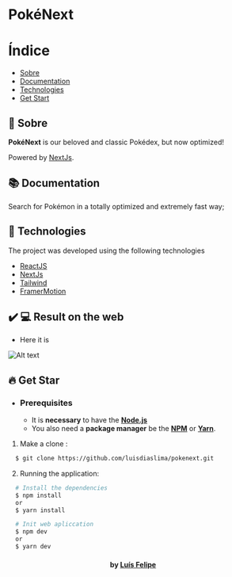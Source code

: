 # PokéNext

# Índice

- [Sobre](#sobre)
- [Documentation](#documentation)
- [Technologies](#technologies)
- [Get Start](#get-start)

<a id="sobre"></a>

## :bookmark: Sobre

<strong>PokéNext</strong> is our beloved and classic Pokédex, but now optimized!

Powered by [NextJs](https://nextjs.org/).

<a id="documentation"></a>

## :books: Documentation

Search for Pokémon in a totally optimized and extremely fast way;

<a id="technologies"></a>

## :rocket: Technologies

The project was developed using the following technologies

- [ReactJS](https://reactjs.org/)
- [NextJs](https://nextjs.org/)
- [Tailwind](https://tailwindcss.com/)
- [FramerMotion](https://www.framer.com/motion/)


## :heavy_check_mark: :computer: Result on the web

- Here it is

![Alt text](/pokedex.gif)

<a id="get-start"></a>

## :fire: Get Star

- ### **Prerequisites**

  - It is **necessary** to have the **[Node.js](https://nodejs.org/en/)**
  - You also need a **package manager** be the **[NPM](https://www.npmjs.com/)** or **[Yarn](https://yarnpkg.com/)**.

1. Make a clone :

```sh
  $ git clone https://github.com/luisdiaslima/pokenext.git
```

2. Running the application:

```sh
  # Install the dependencies
  $ npm install
  or 
  $ yarn install

  # Init web apliccation
  $ npm dev
  or 
  $ yarn dev
```

<h4 align="center">
     by <a href="https://www.linkedin.com/in/lu%C3%ADs-felipe-28361a1a8/" target="_blank">Luís Felipe</a>
</h4>

